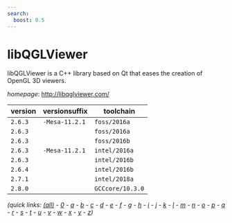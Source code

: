 ```yaml
---
search:
  boost: 0.5
---
```

# libQGLViewer

libQGLViewer is a C++ library based on Qt that eases the creation of OpenGL 3D viewers.

*homepage*: <http://libqglviewer.com/>

version | versionsuffix | toolchain
--------|---------------|----------
``2.6.3`` | ``-Mesa-11.2.1`` | ``foss/2016a``
``2.6.3`` |  | ``foss/2016a``
``2.6.3`` |  | ``foss/2016b``
``2.6.3`` | ``-Mesa-11.2.1`` | ``intel/2016a``
``2.6.3`` |  | ``intel/2016b``
``2.6.4`` |  | ``intel/2016b``
``2.7.1`` |  | ``intel/2018a``
``2.8.0`` |  | ``GCCcore/10.3.0``


*(quick links: [(all)](../index.md) - [0](../0/index.md) - [a](../a/index.md) - [b](../b/index.md) - [c](../c/index.md) - [d](../d/index.md) - [e](../e/index.md) - [f](../f/index.md) - [g](../g/index.md) - [h](../h/index.md) - [i](../i/index.md) - [j](../j/index.md) - [k](../k/index.md) - [l](../l/index.md) - [m](../m/index.md) - [n](../n/index.md) - [o](../o/index.md) - [p](../p/index.md) - [q](../q/index.md) - [r](../r/index.md) - [s](../s/index.md) - [t](../t/index.md) - [u](../u/index.md) - [v](../v/index.md) - [w](../w/index.md) - [x](../x/index.md) - [y](../y/index.md) - [z](../z/index.md))*

